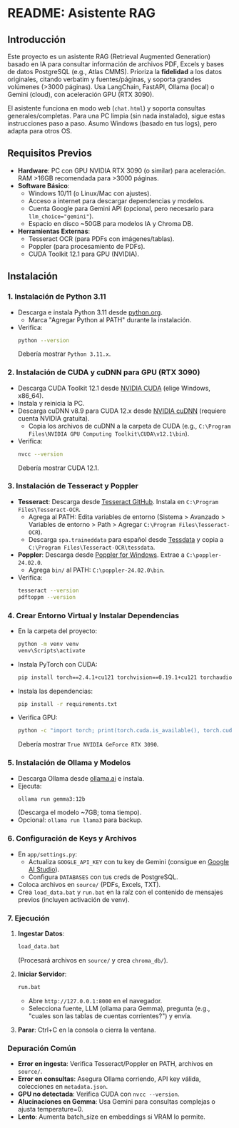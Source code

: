 # README: Asistente RAG 

## Introducción
Este proyecto es un asistente RAG (Retrieval Augmented Generation) basado en IA para consultar información de archivos PDF, Excels y bases de datos PostgreSQL (e.g., Atlas CMMS). Prioriza la **fidelidad** a los datos originales, citando verbatim y fuentes/páginas, y soporta grandes volúmenes (>3000 páginas). Usa LangChain, FastAPI, Ollama (local) o Gemini (cloud), con aceleración GPU (RTX 3090).

El asistente funciona en modo web (`chat.html`) y soporta consultas generales/completas. Para una PC limpia (sin nada instalado), sigue estas instrucciones paso a paso. Asumo Windows (basado en tus logs), pero adapta para otros OS.

## Requisitos Previos
- **Hardware**: PC con GPU NVIDIA RTX 3090 (o similar) para aceleración. RAM >16GB recomendada para >3000 páginas.
- **Software Básico**:
  - Windows 10/11 (o Linux/Mac con ajustes).
  - Acceso a internet para descargar dependencias y modelos.
  - Cuenta Google para Gemini API (opcional, pero necesario para `llm_choice="gemini"`).
  - Espacio en disco ~50GB para modelos IA y Chroma DB.
- **Herramientas Externas**:
  - Tesseract OCR (para PDFs con imágenes/tablas).
  - Poppler (para procesamiento de PDFs).
  - CUDA Toolkit 12.1 para GPU (NVIDIA).

## Instalación

### 1. Instalación de Python 3.11
- Descarga e instala Python 3.11 desde [python.org](https://www.python.org/downloads/release/python-31110/).
  - Marca "Agregar Python al PATH" durante la instalación.
- Verifica:
  ```bash
  python --version
  ```
  Debería mostrar `Python 3.11.x`.

### 2. Instalación de CUDA y cuDNN para GPU (RTX 3090)
- Descarga CUDA Toolkit 12.1 desde [NVIDIA CUDA](https://developer.nvidia.com/cuda-12-1-0-download-archive) (elige Windows, x86_64).
- Instala y reinicia la PC.
- Descarga cuDNN v8.9 para CUDA 12.x desde [NVIDIA cuDNN](https://developer.nvidia.com/cudnn) (requiere cuenta NVIDIA gratuita).
  - Copia los archivos de cuDNN a la carpeta de CUDA (e.g., `C:\Program Files\NVIDIA GPU Computing Toolkit\CUDA\v12.1\bin`).
- Verifica:
  ```bash
  nvcc --version
  ```
  Debería mostrar CUDA 12.1.

### 3. Instalación de Tesseract y Poppler
- **Tesseract**: Descarga desde [Tesseract GitHub](https://github.com/UB-Mannheim/tesseract/wiki). Instala en `C:\Program Files\Tesseract-OCR`.
  - Agrega al PATH: Edita variables de entorno (Sistema > Avanzado > Variables de entorno > Path > Agregar `C:\Program Files\Tesseract-OCR`).
  - Descarga `spa.traineddata` para español desde [Tessdata](https://github.com/tesseract-ocr/tessdata) y copia a `C:\Program Files\Tesseract-OCR\tessdata`.
- **Poppler**: Descarga desde [Poppler for Windows](https://github.com/oschwartz10612/poppler-windows). Extrae a `C:\poppler-24.02.0`.
  - Agrega `bin/` al PATH: `C:\poppler-24.02.0\bin`.
- Verifica:
  ```bash
  tesseract --version
  pdftoppm --version
  ```

### 4. Crear Entorno Virtual y Instalar Dependencias
- En la carpeta del proyecto:
  ```bash
  python -m venv venv
  venv\Scripts\activate
  ```
- Instala PyTorch con CUDA:
  ```bash
  pip install torch==2.4.1+cu121 torchvision==0.19.1+cu121 torchaudio==2.4.1+cu121 --index-url https://download.pytorch.org/whl/cu121
  ```
- Instala las dependencias:
  ```bash
  pip install -r requirements.txt
  ```
- Verifica GPU:
  ```bash
  python -c "import torch; print(torch.cuda.is_available(), torch.cuda.get_device_name(0))"
  ```
  Debería mostrar `True NVIDIA GeForce RTX 3090`.

### 5. Instalación de Ollama y Modelos
- Descarga Ollama desde [ollama.ai](https://ollama.ai/) e instala.
- Ejecuta:
  ```bash
  ollama run gemma3:12b
  ```
  (Descarga el modelo ~7GB; toma tiempo).
- Opcional: `ollama run llama3` para backup.

### 6. Configuración de Keys y Archivos
- En `app/settings.py`:
  - Actualiza `GOOGLE_API_KEY` con tu key de Gemini (consigue en [Google AI Studio](https://aistudio.google.com/)).
  - Configura `DATABASES` con tus creds de PostgreSQL.
- Coloca archivos en `source/` (PDFs, Excels, TXT).
- Crea `load_data.bat` y `run.bat` en la raíz con el contenido de mensajes previos (incluyen activación de venv).

### 7. Ejecución
1. **Ingestar Datos**:
   ```bash
   load_data.bat
   ```
   (Procesará archivos en `source/` y crea `chroma_db/`).

2. **Iniciar Servidor**:
   ```bash
   run.bat
   ```
   - Abre `http://127.0.0.1:8000` en el navegador.
   - Selecciona fuente, LLM (ollama para Gemma), pregunta (e.g., "cuales son las tablas de cuentas corrientes?") y envía.

3. **Parar**: Ctrl+C en la consola o cierra la ventana.

### Depuración Común
- **Error en ingesta**: Verifica Tesseract/Poppler en PATH, archivos en `source/`.
- **Error en consultas**: Asegura Ollama corriendo, API key válida, colecciones en `metadata.json`.
- **GPU no detectada**: Verifica CUDA con `nvcc --version`.
- **Alucinaciones en Gemma**: Usa Gemini para consultas complejas o ajusta temperature=0.
- **Lento**: Aumenta batch_size en embeddings si VRAM lo permite.
